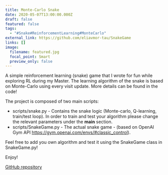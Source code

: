 ```yaml
---
title: Monte-Carlo Snake
date: 2020-05-07T13:00:00.000Z
draft: false
featured: false
tags:
  - "#Snake#ReinforcementLearning#MonteCarlo"
external_link: https://github.com/eliavmor-tau/SnakeGame
links: []
image:
  filename: featured.jpg
  focal_point: Smart
  preview_only: false
---
```

A simple reinforcement learning (snake) game that I wrote for fun while exploring RL during my Master. The learning algorithm of the snake is based on Monte-Carlo using every visit update. More details can be found in the code!

The project is composed of two main scripts:

* scripts/snake.py - Contains the snake logic (Monte-carlo, Q-learning, train/test loop). In order to train and test your algorithm please change the relevant parameters under the **main** section.
* scripts/SnakeGame.py - The actual snake game - (based on OpenAI Gym API <https://gym.openai.com/envs/#classic_control>).

Feel free to add you own algorithm and test it using the SnakeGame class in SnakeGame.py! 

Enjoy!

[GitHub repository](https://github.com/eliavmor-tau/SnakeGame)